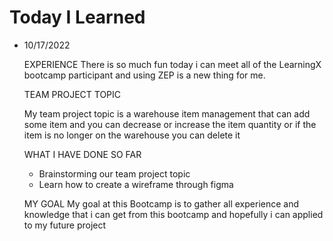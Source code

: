 # Today I Learned

- 10/17/2022

  EXPERIENCE
  There is so much fun today i can meet all of the LearningX bootcamp participant and using ZEP is a new thing for me.
  
  TEAM PROJECT TOPIC
  
  My team project topic is a warehouse item management that can add some item and you can decrease or increase the item quantity or if the item is no longer on the     warehouse you can delete it
  
  WHAT I HAVE DONE SO FAR
  - Brainstorming our team project topic
  - Learn how to create a wireframe through figma

  MY GOAL
  My goal at this Bootcamp is to gather all experience and knowledge that i can get from this bootcamp and hopefully i can applied to my future project
  
